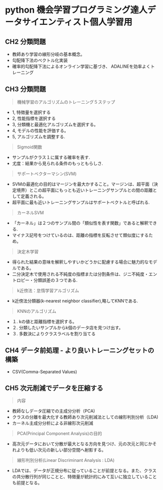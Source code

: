 # python 機会学習プログラミング達人データサイエンティスト個人学習用

## CH2 分類問題
- 教師あり学習の線形分岐の基本概念。
- 勾配降下法のベクトル化実装
- 確率的勾配降下法によるオンライン学習に基づき、 ADALINEを効率よくトレーニング

## CH3 分類問題
> 機械学習のアルゴリズムのトレーニング５ステップ
- 1, 特徴量を選択する
- 2, 性能指標を選択する
- 3, 分類機と最適化アルゴリズムを選択する。
- 4, モデルの性能を評価する。
- 5, アルゴリズムを調整する.

> Sigmoid関数
- サンプルがクラス１に属する確率を表す.
- 尤度：結果から見られる条件のもっともらしさ.

> サポートベクターマシン(SVM)
- SVMの最適化の目的はマージンを最大かすること。マージンは、超平面（決定境界）とこの超平面にもっとも近いトレーニングサンプルとの間の距離として定義される。
- 超平面に最も近いトレーニングサンプルはサポートベクトルと呼ばれる.
> カーネルSVM
- 「カーネル」は２つのサンプル間の「類似性を表す関数」であると解釈できる.
- マイナス記号をつけているのは、距離の指標を反転させて類似度にするため。
> 決定木学習
- 得られた結果の意味を解釈しやすいかどうかに配慮する場合に魅力的なモデルである。
- 二分決定木で使用される不純度の指標または分割条件は、ジニ不純度・エントロピー・分類誤差の３つである.
> k近傍法：怠惰学習アルゴリズム
- k近傍法分類器(k-nearest neighbor classifier),略してKNNである.
> KNNのアルゴリズム
- １. kの値と距離指標を選択する。
- ２. 分類したいサンプルからk個のデータ店を見つけ出す。
- ３. 多数決によりクラスラベルを割り当てる

## CH4 データ前処理 - より良いトレーニングセットの構築
- CSV(Comma-Separated Values)

## CH5 次元削減でデータを圧縮する
> 内容
- 教師なしデータ圧縮での主成分分析（PCA)
- クラスの分離を最大化する教師あり次元削減法としての線形判別分析（LDA)
- カーネル主成分分析による非線形次元削減
> PCA(Principal Component Analysis)の目的
- 高次元データにおいて分散が最大となる方向を見つけ、元の次元と同じかそれよりも低い次元の新しい部分空間へ射影する。
> 線形判別分析(Linear Discriminant Analysis : LDA)
- LDAでは、データが正規分布に従っていることが前提となる。また、クラスの共分散行列が同じことと、特徴量が統計的にみて互いに独立していることも前提となる。
















